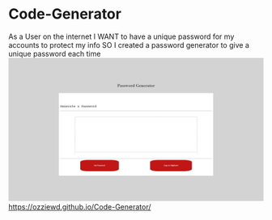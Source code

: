 # Code-Generator
As a User on the internet
I WANT to have a unique password for my accounts to protect my info
SO I created a password generator to give a unique password each time
![password-Generator](/images/passwordgenerator1.png)
https://ozziewd.github.io/Code-Generator/
